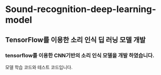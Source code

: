 # Sound-recognition-deep-learning-model
## TensorFlow를 이용한 소리 인식 딥 러닝 모델 개발
### tensorflow를 이용한 CNN기반의 소리 인식 모델을 개발 하였습니다. 
모델 학습 코드와 테스트 코드입니다.
